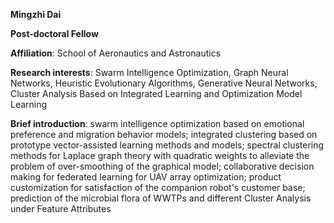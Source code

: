 **Mingzhi Dai**

**Post-doctoral Fellow**

**Affiliation**: School of Aeronautics and Astronautics

**Research interests**: Swarm Intelligence Optimization, Graph Neural Networks, Heuristic Evolutionary Algorithms, Generative Neural Networks, Cluster Analysis Based on Integrated Learning and Optimization Model Learning

**Brief introduction**: 
swarm intelligence optimization based on emotional preference and migration behavior models; integrated clustering based on prototype vector-assisted learning methods and models; spectral clustering methods for Laplace graph theory with quadratic weights to alleviate the problem of over-smoothing of the graphical model; collaborative decision making for federated learning for UAV array optimization; product customization for satisfaction of the companion robot's customer base; prediction of the microbial flora of WWTPs and different Cluster Analysis under Feature Attributes